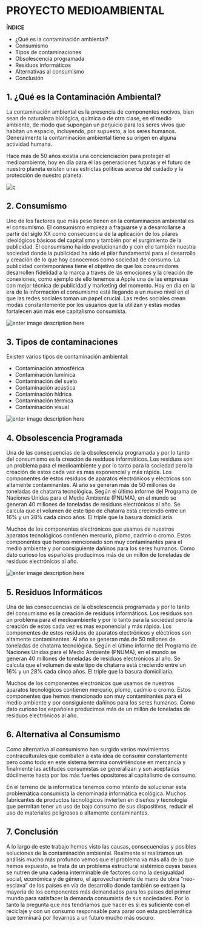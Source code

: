 
# **PROYECTO MEDIOAMBIENTAL**

**ÍNDICE** 
- ¿Qué es la contaminación ambiental?
- Consumismo
- Tipos de contaminaciones
- Obsolescencia programada
- Residuos informáticos
- Alternativas al consumismo
- Conclusión


## 1. ¿Qué es la Contaminación Ambiental?
La contaminación ambiental es la presencia de componentes nocivos, bien sean de naturaleza biológica, química o de otra clase, en el medio ambiente, de modo que supongan un perjuicio para los seres vivos que habitan un espacio, incluyendo, por supuesto, a los seres humanos. Generalmente la contaminación ambiental tiene su origen en alguna actividad humana.

Hace más de 50 años existía una concienciación para proteger el medioambiente, hoy en día para él las generaciones futuras y el futuro de nuestro planeta existen unas estrictas políticas acerca del cuidado y la protección de nuestro planeta.

![ç](https://statics-cuidateplus.marca.com/cms/styles/ratio_43/azblob/contaminacion-ilustracion.jpg.webp?itok=l0elgOfc)

## 2. Consumismo
Uno de los factores que más peso tienen en la contaminación ambiental es el consumismo.
El consumismo empieza a fraguarse y a desarrollarse a partir del siglo XX como consecuencia de la aplicación de los pilares ideológicos básicos del capitalismo y también por el surgimiento de la publicidad.
El consumismo ha ido evolucionando y con ello también nuestra sociedad donde la publicidad ha sido el pilar fundamental para el desarrollo y creación de lo que hoy conocemos como sociedad de consumo. La publicidad contemporánea tiene el objetivo de que los consumidores desarrollen fidelidad a la marca a través de las emociones y la creación de conexiones, como ejemplo de ello tenemos a Apple una de las empresas con mejor técnica de publicidad y marketing del momento.
Hoy en día en la era de la información el consumismo está llegando a un nuevo nivel en el que las redes sociales toman un papel crucial. Las redes sociales crean modas constantemente por los usuarios que la utilizan y estas modas fortalecen aún más ese capitalismo consumista.


![enter image description here](https://www.greenpeace.org/static/planet4-mexico-stateless/2020/02/067ff294-gp0sttzsj.jpg)

## 3. Tipos de contaminaciones

Existen varios tipos de contaminación ambiental:
- Contaminación atmosférica
- Contaminación lumínica
- Contaminación del suelo 
- Contaminación acústica
- Contaminación hídrica
- Contaminación térmica
- Contaminación visual

![**enter image description here**](https://www.lifeder.com/wp-content/uploads/2021/09/tipos-de-contaminacion-imagen.jpg)

## 4. Obsolescencia Programada
Una de las consecuencias de la obsolescencia programada y por lo tanto del consumismo es la creación de residuos informáticos. Los residuos son un problema para el medioambiente y por lo tanto para la sociedad pero la creación de estos cada vez es mas exponencial y más rápida. Los componentes de estos residuos de aparatos electrónicos y eléctricos son altamente contaminantes. 
Al año se generan más de 50 millones de toneladas de chatarra tecnológica.
Según el último informe del Programa de Naciones Unidas para el Medio Ambiente (PNUMA), en el mundo se generan 40 millones de toneladas de residuos electrónicos al año. Se calcula que el volumen de este tipo de chatarra está creciendo entre un 16% y un 28% cada cinco años. El triple que la basura domiciliaria. 

Muchos de los componentes electrónicos que usamos de nuestros aparatos tecnológicos contienen mercurio, plomo, cadmio o cromo.
Estos componentes que hemos mencionado son muy contaminantes para el medio ambiente y por consiguiente dañinos para los seres humanos.
Como dato curioso los españoles producimos más de un millón de toneladas de residuos electrónicos al año.


![enter image description here](https://www.nationalgeographic.com.es/medio/2018/09/28/vertedero-de-basura-electronica-paises-bajos_ba0f44db_1280x853.jpg)


## 5. Residuos Informáticos
Una de las consecuencias de la obsolescencia programada y por lo tanto del consumismo es la creación de residuos informáticos. Los residuos son un problema para el medioambiente y por lo tanto para la sociedad pero la creación de estos cada vez es mas exponencial y más rápida. Los componentes de estos residuos de aparatos electrónicos y eléctricos son altamente contaminantes. 
Al año se generan más de 50 millones de toneladas de chatarra tecnológica.
Según el último informe del Programa de Naciones Unidas para el Medio Ambiente (PNUMA), en el mundo se generan 40 millones de toneladas de residuos electrónicos al año. Se calcula que el volumen de este tipo de chatarra está creciendo entre un 16% y un 28% cada cinco años. El triple que la basura domiciliaria. 

Muchos de los componentes electrónicos que usamos de nuestros aparatos tecnológicos contienen mercurio, plomo, cadmio o cromo.
Estos componentes que hemos mencionado son muy contaminantes para el medio ambiente y por consiguiente dañinos para los seres humanos.
Como dato curioso los españoles producimos más de un millón de toneladas de residuos electrónicos al año.


## **6. Alternativa al Consumismo**
Como alternativa al consumismo han surgido varios movimientos contraculturales que combaten a esta idea de consumir constantemente pero como todo en este sistema termina convirtiéndose en mercancía y finalmente las actitudes consumistas se generalizan y son
aceptadas dócilmente hasta por los más fuertes opositores al capitalismo de consumo.

En el terreno de la informática tenemos como intento de solucionar esta problemática consumista la denominada informática ecológica.
Muchos fabricantes de productos tecnológicos invierten en diseños y tecnología que permitan tener un uso de bajo consumo de sus dispositivos, reducir el uso de materiales peligrosos o altamente contaminantes.



## 7. Conclusión
A lo largo de este trabajo hemos visto las causas, consecuencias y posibles soluciones de la contaminación ambiental.
Realmente si realizamos un análisis mucho más profundo vemos que el problema va más allá de lo que hemos expuesto, se trata de un problema estructural sistémico cuyas bases se nutren de una cadena interminable de factores como la desigualdad social, económica y de género, el aprovechamiento de mano de obra “neo-esclava” de los países en vía de desarrollo donde también se extraen la mayoría de los componentes más demandados para los países del primer mundo para satisfacer la demanda consumista de sus sociedades.
Por lo tanto la pregunta que nos tendríamos que hacer es si es suficiente con el reciclaje y con un consumo responsable para parar con esta problemática que terminará por llevarnos a un futuro mucho más oscuro.

<!--stackedit_data:
eyJoaXN0b3J5IjpbMTgyNjQ2NzAxNywtMTc3NzUyMDQ5LC0xMT
g5NDgzMDQzLC0yMDc1MjA2MzAxLC02ODIxMTQyNywtMTcxMTky
NTU4NV19
-->